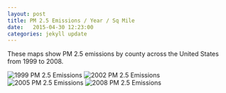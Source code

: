 ```yaml
---
layout: post
title: PM 2.5 Emissions / Year / Sq Mile
date:   2015-04-30 12:23:00
categories: jekyll update
---
```

These maps show PM 2.5 emissions by county across the United States from 1999 to 2008.

![1999 PM 2.5 Emissions]({{site.url}}/assets/PM25Emissions1999.png)
![2002 PM 2.5 Emissions]({{site.url}}/assets/PM25Emissions2002.png)
![2005 PM 2.5 Emissions]({{site.url}}/assets/PM25Emissions2005.png)
![2008 PM 2.5 Emissions]({{site.url}}/assets/PM25Emissions2008.png)